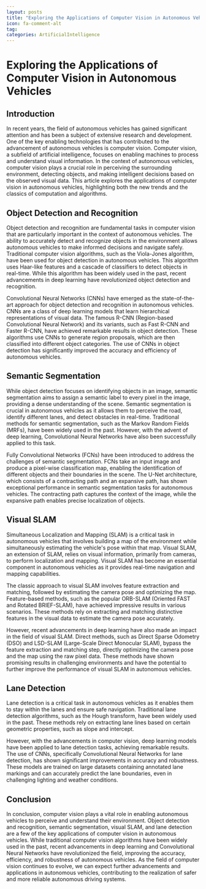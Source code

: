 ```yaml
---
layout: posts
title: "Exploring the Applications of Computer Vision in Autonomous Vehicles"
icon: fa-comment-alt
tag:      
categories: ArtificialIntelligence
---
```



# Exploring the Applications of Computer Vision in Autonomous Vehicles

## Introduction

In recent years, the field of autonomous vehicles has gained significant attention and has been a subject of extensive research and development. One of the key enabling technologies that has contributed to the advancement of autonomous vehicles is computer vision. Computer vision, a subfield of artificial intelligence, focuses on enabling machines to process and understand visual information. In the context of autonomous vehicles, computer vision plays a crucial role in perceiving the surrounding environment, detecting objects, and making intelligent decisions based on the observed visual data. This article explores the applications of computer vision in autonomous vehicles, highlighting both the new trends and the classics of computation and algorithms.

## Object Detection and Recognition

Object detection and recognition are fundamental tasks in computer vision that are particularly important in the context of autonomous vehicles. The ability to accurately detect and recognize objects in the environment allows autonomous vehicles to make informed decisions and navigate safely. Traditional computer vision algorithms, such as the Viola-Jones algorithm, have been used for object detection in autonomous vehicles. This algorithm uses Haar-like features and a cascade of classifiers to detect objects in real-time. While this algorithm has been widely used in the past, recent advancements in deep learning have revolutionized object detection and recognition.

Convolutional Neural Networks (CNNs) have emerged as the state-of-the-art approach for object detection and recognition in autonomous vehicles. CNNs are a class of deep learning models that learn hierarchical representations of visual data. The famous R-CNN (Region-based Convolutional Neural Network) and its variants, such as Fast R-CNN and Faster R-CNN, have achieved remarkable results in object detection. These algorithms use CNNs to generate region proposals, which are then classified into different object categories. The use of CNNs in object detection has significantly improved the accuracy and efficiency of autonomous vehicles.

## Semantic Segmentation

While object detection focuses on identifying objects in an image, semantic segmentation aims to assign a semantic label to every pixel in the image, providing a dense understanding of the scene. Semantic segmentation is crucial in autonomous vehicles as it allows them to perceive the road, identify different lanes, and detect obstacles in real-time. Traditional methods for semantic segmentation, such as the Markov Random Fields (MRFs), have been widely used in the past. However, with the advent of deep learning, Convolutional Neural Networks have also been successfully applied to this task.

Fully Convolutional Networks (FCNs) have been introduced to address the challenges of semantic segmentation. FCNs take an input image and produce a pixel-wise classification map, enabling the identification of different objects and their boundaries in the scene. The U-Net architecture, which consists of a contracting path and an expansive path, has shown exceptional performance in semantic segmentation tasks for autonomous vehicles. The contracting path captures the context of the image, while the expansive path enables precise localization of objects.

## Visual SLAM

Simultaneous Localization and Mapping (SLAM) is a critical task in autonomous vehicles that involves building a map of the environment while simultaneously estimating the vehicle's pose within that map. Visual SLAM, an extension of SLAM, relies on visual information, primarily from cameras, to perform localization and mapping. Visual SLAM has become an essential component in autonomous vehicles as it provides real-time navigation and mapping capabilities.

The classic approach to visual SLAM involves feature extraction and matching, followed by estimating the camera pose and optimizing the map. Feature-based methods, such as the popular ORB-SLAM (Oriented FAST and Rotated BRIEF-SLAM), have achieved impressive results in various scenarios. These methods rely on extracting and matching distinctive features in the visual data to estimate the camera pose accurately.

However, recent advancements in deep learning have also made an impact in the field of visual SLAM. Direct methods, such as Direct Sparse Odometry (DSO) and LSD-SLAM (Large-Scale Direct Monocular SLAM), bypass the feature extraction and matching step, directly optimizing the camera pose and the map using the raw pixel data. These methods have shown promising results in challenging environments and have the potential to further improve the performance of visual SLAM in autonomous vehicles.

## Lane Detection

Lane detection is a critical task in autonomous vehicles as it enables them to stay within the lanes and ensure safe navigation. Traditional lane detection algorithms, such as the Hough transform, have been widely used in the past. These methods rely on extracting lane lines based on certain geometric properties, such as slope and intercept.

However, with the advancements in computer vision, deep learning models have been applied to lane detection tasks, achieving remarkable results. The use of CNNs, specifically Convolutional Neural Networks for lane detection, has shown significant improvements in accuracy and robustness. These models are trained on large datasets containing annotated lane markings and can accurately predict the lane boundaries, even in challenging lighting and weather conditions.

## Conclusion

In conclusion, computer vision plays a vital role in enabling autonomous vehicles to perceive and understand their environment. Object detection and recognition, semantic segmentation, visual SLAM, and lane detection are a few of the key applications of computer vision in autonomous vehicles. While traditional computer vision algorithms have been widely used in the past, recent advancements in deep learning and Convolutional Neural Networks have revolutionized the field, improving the accuracy, efficiency, and robustness of autonomous vehicles. As the field of computer vision continues to evolve, we can expect further advancements and applications in autonomous vehicles, contributing to the realization of safer and more reliable autonomous driving systems.